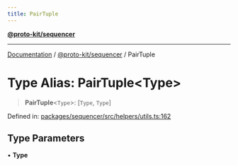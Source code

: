```yaml
---
title: PairTuple
---
```


[**@proto-kit/sequencer**](../README.md)

***

[Documentation](../../../README.md) / [@proto-kit/sequencer](../README.md) / PairTuple

# Type Alias: PairTuple\<Type\>

> **PairTuple**\<`Type`\>: \[`Type`, `Type`\]

Defined in: [packages/sequencer/src/helpers/utils.ts:162](https://github.com/proto-kit/framework/blob/4d6b3b6da51b3edee0fbf25ce72c1f59ec61e891/packages/sequencer/src/helpers/utils.ts#L162)

## Type Parameters

• **Type**
